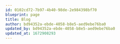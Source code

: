 ```yaml
---
id: 0102cd72-7b97-4b40-98de-2e984398bf70
blueprint: page
title: Blog
author: bd94352a-ebde-4058-b8e5-aed9ebe76ba0
updated_by: bd94352a-ebde-4058-b8e5-aed9ebe76ba0
updated_at: 1672908293
---
```

